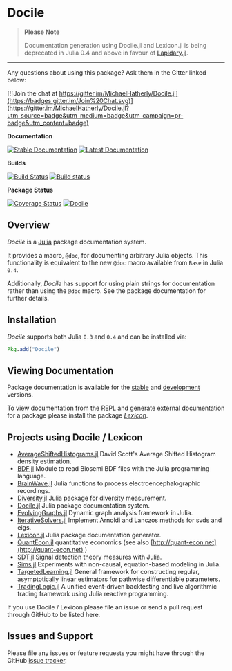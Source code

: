 # Docile

> **Please Note**
>
> Documentation generation using Docile.jl and Lexicon.jl is being deprecated in Julia
> 0.4 and above in favour of [Lapidary.jl](https://github.com/MichaelHatherly/Lapidary.jl).

---

Any questions about using this package? Ask them in the Gitter linked below:

[![Join the chat at https://gitter.im/MichaelHatherly/Docile.jl](https://badges.gitter.im/Join%20Chat.svg)](https://gitter.im/MichaelHatherly/Docile.jl?utm_source=badge&utm_medium=badge&utm_campaign=pr-badge&utm_content=badge)

**Documentation**

[![Stable Documentation][stable-docs-img]][stable-docs-url]
[![Latest Documentation][latest-docs-img]][latest-docs-url]

**Builds**

[![Build Status][travis-img]][travis-url]
[![Build status][appveyor-img]][appveyor-url]

**Package Status**

[![Coverage Status][coverage-img]][coverage-url]
[![Docile][pkgeval-img]][pkgeval-url]

## Overview

*Docile* is a [Julia](http://www.julialang.org) package documentation system.

It provides a macro, `@doc`, for documenting arbitrary Julia objects. This
functionality is equivalent to the new `@doc` macro available from `Base` in
Julia `0.4`.

Additionally, *Docile* has support for using plain strings for documentation
rather than using the `@doc` macro. See the package documentation for further
details.

## Installation

*Docile* supports both Julia `0.3` and `0.4` and can be installed via:

```julia
Pkg.add("Docile")
```

## Viewing Documentation

Package documentation is available for the [stable][stable-docs-url] and
[development][latest-docs-url] versions.

To view documentation from the REPL and generate external documentation for a
package please install the package [*Lexicon*][lexicon-url].

## Projects using Docile / Lexicon

* [AverageShiftedHistograms.jl](https://github.com/joshday/AverageShiftedHistograms.jl) David Scott's Average Shifted Histogram density estimation.
* [BDF.jl](https://github.com/sam81/BDF.jl) Module to read Biosemi BDF files with the Julia programming language.
* [BrainWave.jl](https://github.com/sam81/BrainWave.jl) Julia functions to process electroencephalographic recordings.
* [Diversity.jl](https://github.com/richardreeve/Diversity.jl) Julia package for diversity measurement.
* [Docile.jl](https://github.com/MichaelHatherly/Docile.jl) Julia package documentation system.
* [EvolvingGraphs.jl](https://github.com/weijianzhang/EvolvingGraphs.jl) Dynamic graph analysis framework in Julia.
* [IterativeSolvers.jl](https://github.com/JuliaLang/IterativeSolvers.jl) Implement Arnoldi and Lanczos methods for svds and eigs.
* [Lexicon.jl](https://github.com/MichaelHatherly/Lexicon.jl) Julia package documentation generator.
* [QuantEcon.jl](https://github.com/QuantEcon/QuantEcon.jl) quantitative economics (see also [http://quant-econ.net](http://quant-econ.net) )
* [SDT.jl](https://github.com/sam81/SDT.jl) Signal detection theory measures with Julia.
* [Sims.jl](https://github.com/tshort/Sims.jl) Experiments with non-causal, equation-based modeling in Julia.
* [TargetedLearning.jl](https://github.com/lendle/TargetedLearning.jl) General framework for constructing regular, asymptotically linear estimators for pathwise differentiable parameters.
* [TradingLogic.jl](https://github.com/JuliaQuant/TradingLogic.jl) A unified event-driven backtesting and live algorithmic trading framework using Julia reactive programming.

If you use Docile / Lexicon please file an issue or send a pull request through GitHub to be listed here.

## Issues and Support

Please file any issues or feature requests you might have through the GitHub
[issue tracker][issue-tracker].

[travis-img]: https://travis-ci.org/MichaelHatherly/Docile.jl.svg?branch=master
[travis-url]: https://travis-ci.org/MichaelHatherly/Docile.jl

[appveyor-img]: https://ci.appveyor.com/api/projects/status/ttlbaxp6pgknfru5/branch/master?svg=true
[appveyor-url]: https://ci.appveyor.com/project/MichaelHatherly/docile-jl/branch/master

[coverage-img]: http://codecov.io/github/MichaelHatherly/Docile.jl/coverage.svg?branch=master
[coverage-url]: http://codecov.io/github/MichaelHatherly/Docile.jl?branch=master

[pkgeval-img]: http://pkg.julialang.org/badges/Docile_0.3.svg
[pkgeval-url]: http://pkg.julialang.org/?pkg=Docile&ver=0.3

[issue-tracker]: https://github.com/MichaelHatherly/Docile.jl/issues

[docs-url]: https://MichaelHatherly.github.io/Docile.jl/index.html

[lexicon-url]: https://github.com/MichaelHatherly/Lexicon.jl

[latest-docs-img]: https://readthedocs.org/projects/docilejl/badge/?version=latest
[stable-docs-img]: https://readthedocs.org/projects/docilejl/badge/?version=stable

[latest-docs-url]: http://docilejl.readthedocs.org/en/latest/
[stable-docs-url]: http://docilejl.readthedocs.org/en/stable/
